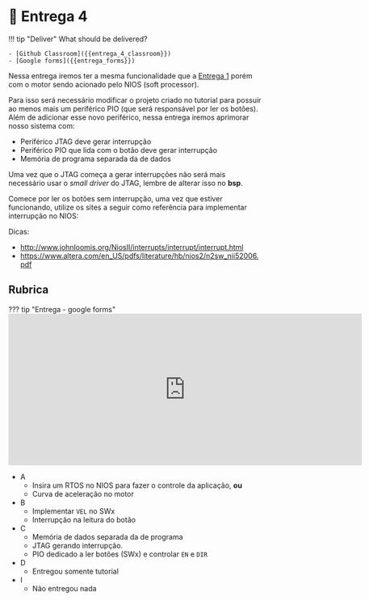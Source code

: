 # 🔔 Entrega 4

!!! tip "Deliver"
    What should be delivered?
    
    - [Github Classroom]({{entrega_4_classroom}})
    - [Google forms]({{entrega_forms}})

Nessa entrega iremos ter a mesma funcionalidade que a [Entrega 1](/Entrega1/) porém com o motor sendo acionado pelo NIOS (soft processor).

Para isso será necessário modificar o projeto criado no tutorial para possuir ao menos mais um periférico PIO (que será responsável por ler os botões). Além de adicionar esse novo periférico, nessa entrega iremos aprimorar nosso sistema com:

- Periférico JTAG deve gerar interrupção
- Periférico PIO que lida com o botão deve gerar interrupção
- Memória de programa separada da de dados

Uma vez que o JTAG começa a gerar interrupções não será mais necessário usar o *small driver* do JTAG, lembre de alterar isso no **bsp**. 

Comece por ler os botões sem interrupção, uma vez que estiver funcionando, utilize os sites a seguir como referência para implementar interrupção no NIOS:

Dicas:

- http://www.johnloomis.org/NiosII/interrupts/interrupt/interrupt.html
- https://www.altera.com/en_US/pdfs/literature/hb/nios2/n2sw_nii52006.pdf

## Rubrica

??? tip "Entrega - google forms"
    <iframe src="https://docs.google.com/forms/d/e/1FAIpQLSfH7w1wPogmTPI-Vesg1lyC1sn3i7aVDBf8w5le2mImOCjZ8A/viewform?embedded=true" width="700" height="300" frameborder="0" marginheight="0" marginwidth="0">Loading…</iframe>

- A 
    - Insira um RTOS no NIOS para fazer o controle da aplicação, **ou**
    - Curva de aceleração no motor
- B
    - Implementar `VEL` no SWx
    - Interrupção na leitura do botão
- C
    - Memória de dados separada da de programa
    - JTAG gerando interrupção.
    - PIO dedicado a ler botões (SWx) e controlar `EN` e `DIR`
- D 
    - Entregou somente tutorial
- I
    - Não entregou nada
